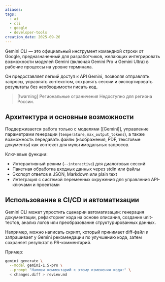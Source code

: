 ```yaml
---
aliases:
tags:
  - ai
  - cli
  - google
  - developer-tools
creation_date: 2025-09-26
---
```

Gemini CLI — это официальный инструмент командной строки от Google, предназначенный для разработчиков, желающих интегрировать возможности моделей Gemini (включая Gemini Pro и Gemini Ultra) в рабочие процессы на уровне терминала. 

Он предоставляет легкий доступ к API Gemini, позволяя отправлять запросы, управлять контекстом, сохранять сессии и экспортировать результаты без необходимости писать код.

> [!warning] Региональные ограничения
> Недоступно для региона России.
## Архитектура и основные возможности 

Поддерживается работа только с моделями [[Gemini]], управление параметрами генерации (`temperature`, `max_output_tokens`), а также возможность передавать файлы (изображения, PDF, текстовые документы) как контекст для мультимодальных запросов. 

Ключевые функции: 

- Интерактивный режим (`--interactive`) для диалоговых сессий
- Пакетная обработка входных данных через stdin или файлы
- Экспорт ответов в JSON, Markdown или plain text
- Интеграция с системой переменных окружения для управления API-ключами и проектами

## Использование в CI/CD и автоматизации 

Gemini CLI может упростить сценарии автоматизации: генерация документации, рефакторинг кода на основе описания, создание unit-тестов, анализ логов или преобразование структурированных данных. 

Например, можно написать скрипт, который принимает diff-файл и запрашивает у Gemini рекомендации по улучшению кода, затем сохраняет результат в PR-комментарий. 

Пример: 

```bash 
gemini generate \
  --model gemini-1.5-pro \
  --prompt "Напиши комментарий к этому изменению кода:" \
  < changes.diff > review.md
```

